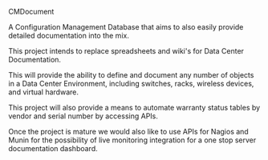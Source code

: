 CMDocument

A Configuration Management Database that aims to also easily provide detailed documentation into the mix.

This project intends to replace spreadsheets and wiki's for Data Center Documentation.

This will provide the ability to define and document any number of objects in a Data Center Environment, including switches, racks, wireless devices, and virtual hardware.

This project will also provide a means to automate warranty status tables by vendor and serial number by accessing APIs.

Once the project is mature we would also like to use APIs for Nagios and Munin for the possibility of live monitoring integration for a one stop server documentation dashboard.
